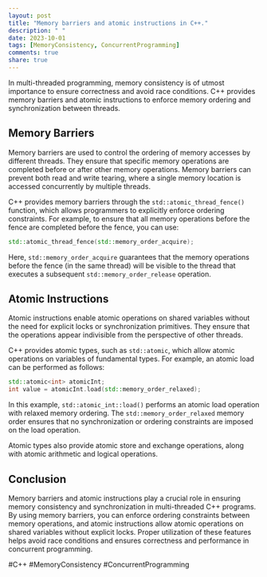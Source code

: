 ```yaml
---
layout: post
title: "Memory barriers and atomic instructions in C++."
description: " "
date: 2023-10-01
tags: [MemoryConsistency, ConcurrentProgramming]
comments: true
share: true
---
```


In multi-threaded programming, memory consistency is of utmost importance to ensure correctness and avoid race conditions. C++ provides memory barriers and atomic instructions to enforce memory ordering and synchronization between threads.

## Memory Barriers

Memory barriers are used to control the ordering of memory accesses by different threads. They ensure that specific memory operations are completed before or after other memory operations. Memory barriers can prevent both read and write tearing, where a single memory location is accessed concurrently by multiple threads.

C++ provides memory barriers through the `std::atomic_thread_fence()` function, which allows programmers to explicitly enforce ordering constraints. For example, to ensure that all memory operations before the fence are completed before the fence, you can use:

```cpp
std::atomic_thread_fence(std::memory_order_acquire);
```

Here, `std::memory_order_acquire` guarantees that the memory operations before the fence (in the same thread) will be visible to the thread that executes a subsequent `std::memory_order_release` operation.

## Atomic Instructions

Atomic instructions enable atomic operations on shared variables without the need for explicit locks or synchronization primitives. They ensure that the operations appear indivisible from the perspective of other threads.

C++ provides atomic types, such as `std::atomic`, which allow atomic operations on variables of fundamental types. For example, an atomic load can be performed as follows:

```cpp
std::atomic<int> atomicInt;
int value = atomicInt.load(std::memory_order_relaxed);
```

In this example, `std::atomic_int::load()` performs an atomic load operation with relaxed memory ordering. The `std::memory_order_relaxed` memory order ensures that no synchronization or ordering constraints are imposed on the load operation.

Atomic types also provide atomic store and exchange operations, along with atomic arithmetic and logical operations.

## Conclusion

Memory barriers and atomic instructions play a crucial role in ensuring memory consistency and synchronization in multi-threaded C++ programs. By using memory barriers, you can enforce ordering constraints between memory operations, and atomic instructions allow atomic operations on shared variables without explicit locks. Proper utilization of these features helps avoid race conditions and ensures correctness and performance in concurrent programming.

#C++ #MemoryConsistency #ConcurrentProgramming